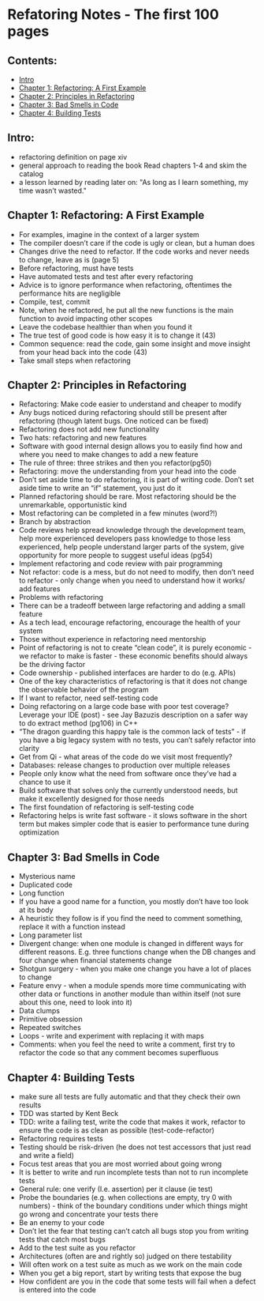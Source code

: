 # Refatoring Notes - The first 100 pages

## Contents:
- [Intro](#intro)
- [Chapter 1: Refactoring: A First Example](#chapter-1-refactoring-a-first-example)
- [Chapter 2: Principles in Refactoring](#chapter-2-principles-in-refactoring)
- [Chapter 3: Bad Smells in Code](#chapter-3-bad-smells-in-code)
- [Chapter 4: Building Tests](#chapter-4-building-tests)

## Intro:
- refactoring definition on page xiv
- general approach to reading the book Read chapters 1-4 and skim the catalog
- a lesson learned by reading later on: "As long as I learn something, my time wasn’t wasted." 

## Chapter 1: Refactoring: A First Example
- For examples, imagine in the context of a larger system
- The compiler doesn’t care if the code is ugly or clean, but a human does
- Changes drive the need to refactor. If the code works and never needs to change, leave as is (page 5)
- Before refactoring, must have tests
- Have automated tests and test after every refactoring
- Advice is to ignore performance when refactoring, oftentimes the performance hits are negligible
- Compile, test, commit
- Note, when he refactored, he put all the new functions is the main function to avoid impacting other scopes
- Leave the codebase healthier than when you found it
- The true test of good code is how easy it is to change it (43)
- Common sequence: read the code, gain some insight and move insight from your head back into the code (43)
- Take small steps when refactoring

## Chapter 2: Principles in Refactoring
- Refactoring: Make code easier to understand and cheaper to modify
- Any bugs noticed during refactoring should still be present after refactoring (though latent bugs. One noticed can be fixed)
- Refactoring does not add new functionality
- Two hats: refactoring and new features
- Software with good internal design allows you to easily find how and where you need to make changes to add a new feature
- The rule of three: three strikes and then you refactor(pg50)
- Refactoring: move the understanding from your head into the code
- Don’t set aside time to do refactoring, it is part of writing code. Don’t set aside time to write an “if” statement, you just do it
- Planned refactoring should be rare. Most refactoring should be the unremarkable, opportunistic kind
- Most refactoring can be completed in a few minutes (word?!)
- Branch by abstraction
- Code reviews help spread knowledge through the development team, help more experienced developers pass knowledge to those less experienced, help people understand larger parts of the system, give opportunity for more people to suggest useful ideas (pg54)
- Implement refactoring and code review with pair programming
- Not refactor: code is a mess, but do not need to modify, then don’t need to refactor - only change when you need to understand how it works/ add features
- Problems with refactoring 
- There can be a tradeoff between large refactoring and adding a small feature
- As a tech lead, encourage refactoring, encourage the health of your system
- Those without experience in refactoring need mentorship
- Point of refactoring is not to create “clean code”, it is purely economic - we refactor to make is faster - these economic benefits should always be the driving factor
- Code ownership - published interfaces are harder to do (e.g. APIs)
- One of the key characteristics of refactoring is that it does not change the observable behavior of the program
- If I want to refactor, need self-testing code
- Doing refactoring on a large code base with poor test coverage? Leverage your IDE (post) - see Jay Bazuzis description on a safer way to do extract method (pg106) in C++
- “The dragon guarding this happy tale is the common lack of tests” - if you have a big legacy system with no tests, you can’t safely refactor into clarity
- Get from Qi - what areas of the code do we visit most frequently?
- Databases: release changes to production over multiple releases
- People only know what the need from software once they’ve had a chance to use it
- Build software that solves only the currently understood needs, but make it excellently designed for those needs
- The first foundation of refactoring is self-testing code
- Refactoring helps is write fast software - it slows software in the short term but makes simpler code that is easier to performance tune during optimization

## Chapter 3: Bad Smells in Code
- Mysterious name
- Duplicated code
- Long function
- If you have a good name for a function, you mostly don’t have too look at its body
- A heuristic they follow is if you find the need to comment something, replace it with a function instead
- Long parameter list
- Divergent change: when one module is changed in different ways for different reasons. E.g. three functions change when the DB changes and four change when financial statements change
- Shotgun surgery - when you make one change you have a lot of places to change
- Feature envy - when a module spends more time communicating with other data or functions in another module than within itself (not sure about this one, need to look into it)
- Data clumps
- Primitive obsession
- Repeated switches
- Loops - write and experiment with replacing it with maps
- Comments: when you feel the need to write a comment, first try to refactor the code so that any comment becomes superfluous

## Chapter 4: Building Tests
- make sure all tests are fully automatic and that they check their own results
- TDD was started by Kent Beck
- TDD: write a failing test, write the code that makes it work, refactor to ensure the code is as clean as possible (test-code-refactor)
- Refactoring requires tests
- Testing should be risk-driven (he does not test accessors that just read and write a field)
- Focus test areas that you are most worried about going wrong
- It is better to write and run incomplete tests than not to run incomplete tests
- General rule: one verify (I.e. assertion) per it clause (ie test)
- Probe the boundaries (e.g. when collections are empty, try 0 with numbers) - think of the boundary conditions under which things might go wrong and concentrate your tests there
- Be an enemy to your code
- Don’t let the fear that testing can’t catch all bugs stop you from writing tests that catch most bugs
- Add to the test suite as you refactor
- Architectures (often are and rightly so) judged on there testability
- Will often work on a test suite as much as we work on the main code
- When you get a big report, start by writing tests that expose the bug
- How confident are you in the code that some tests will fail when a defect is entered into the code
